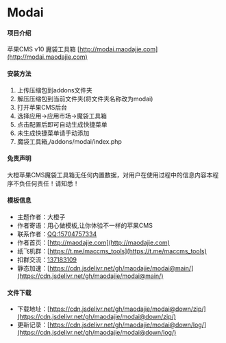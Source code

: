 # Modai

#### 项目介绍
苹果CMS v10 魔袋工具箱 [http://modai.maodajie.com](http://modai.maodajie.com)

#### 安装方法
1. 上传压缩包到addons文件夹
2. 解压压缩包到当前文件夹(将文件夹名称改为modai)
3. 打开苹果CMS后台
4. 选择应用->应用市场->魔袋工具箱
5. 点击配置后即可自动生成快捷菜单
6. 未生成快捷菜单请手动添加
7. 魔袋工具箱,/addons/modai/index.php

#### 免责声明
大橙苹果CMS魔袋工具箱无任何内置数据，对用户在使用过程中的信息内容本程序不负任何责任！请知悉！

#### 模板信息
- 主题作者：大橙子
- 作者寄语：用心做模板,让你体验不一样的苹果CMS
- 联系作者：[QQ:15704757334](http://wpa.qq.com/msgrd?v=3&uin=1570457334&site=qq&menu=yes)
- 作者首页：[http://maodajie.com](http://maodajie.com)
- 纸飞机群：[https://t.me/maccms_tools](https://t.me/maccms_tools)
- 扣群交流：[137183109](https://jq.qq.com/?_wv=1027&k=5Cpumac)
- 静态加速：[https://cdn.jsdelivr.net/gh/maodajie/modai@main/](https://cdn.jsdelivr.net/gh/maodajie/modai@main/)

#### 文件下载
- 下载地址：[https://cdn.jsdelivr.net/gh/maodajie/modai@down/zip/](https://cdn.jsdelivr.net/gh/maodajie/modai@down/zip/)
- 更新记录：[https://cdn.jsdelivr.net/gh/maodajie/modai@down/log/](https://cdn.jsdelivr.net/gh/maodajie/modai@down/log/)